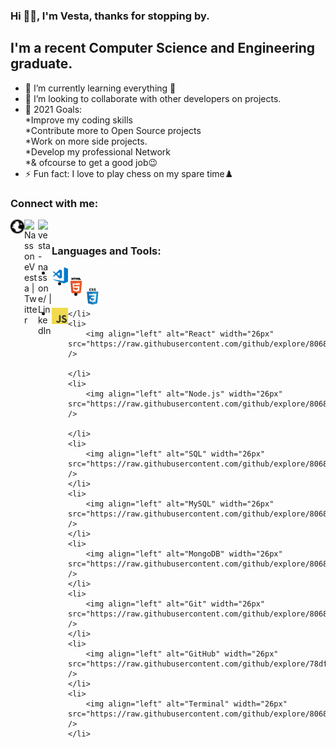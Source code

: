 ### Hi 👋🏾, I'm Vesta, thanks for stopping by.

## I'm a recent Computer Science and Engineering graduate.
- 🌱 I’m currently learning everything 🤣
- 👯 I’m looking to collaborate with other developers on projects.
- 🥅 2021 Goals:<br/>
    *Improve my coding skills<br/>
    *Contribute more to Open Source projects<br/>
    *Work on more side projects.<br/>
    *Develop my professional Network<br/>
    *& ofcourse to get a good job😉<br/>
- ⚡ Fun fact: I love to play chess on my spare time♟️

### Connect with me:

[<img align="left" alt="vestanassone.netlify.app" width="22px" src="https://raw.githubusercontent.com/iconic/open-iconic/master/svg/globe.svg" />][website]

[<img align="left" alt="NassoneVesta | Twitter" width="22px" src="https://cdn.jsdelivr.net/npm/simple-icons@v3/icons/twitter.svg" />][twitter]

[<img align="left" alt="vesta-nassone/ | LinkedIn" width="22px" src="https://cdn.jsdelivr.net/npm/simple-icons@v3/icons/linkedin.svg" />][linkedin]

[website]: https://vestanassone.netlify.app
[twitter]: https://twitter.com/NassoneVesta
[linkedin]: https://linkedin.com/in/vesta-nassone
<br />

### Languages and Tools:

<ul>
    <li>
        <img align="left" alt="Visual Studio Code" width="26px" src="https://raw.githubusercontent.com/github/explore/80688e429a7d4ef2fca1e82350fe8e3517d3494d/topics/visual-studio-code/visual-studio-code.png" />
    </li>
    <li>
        <img align="left" alt="HTML5" width="26px" src="https://raw.githubusercontent.com/github/explore/80688e429a7d4ef2fca1e82350fe8e3517d3494d/topics/html/html.png" />
    </li>
    <li>
        <img align="left" alt="CSS3" width="26px" src="https://raw.githubusercontent.com/github/explore/80688e429a7d4ef2fca1e82350fe8e3517d3494d/topics/css/css.png" />
    </li>
    <li>
        <img align="left" alt="JavaScript" width="26px" src="https://raw.githubusercontent.com/github/explore/80688e429a7d4ef2fca1e82350fe8e3517d3494d/topics/javascript/javascript.png" />
        
    </li>
    <li>
        <img align="left" alt="React" width="26px" src="https://raw.githubusercontent.com/github/explore/80688e429a7d4ef2fca1e82350fe8e3517d3494d/topics/react/react.png" />
        
    </li>
    <li>
        <img align="left" alt="Node.js" width="26px" src="https://raw.githubusercontent.com/github/explore/80688e429a7d4ef2fca1e82350fe8e3517d3494d/topics/nodejs/nodejs.png" />
        
    </li>
    <li>
        <img align="left" alt="SQL" width="26px" src="https://raw.githubusercontent.com/github/explore/80688e429a7d4ef2fca1e82350fe8e3517d3494d/topics/sql/sql.png" /> 
    </li>
    <li>
        <img align="left" alt="MySQL" width="26px" src="https://raw.githubusercontent.com/github/explore/80688e429a7d4ef2fca1e82350fe8e3517d3494d/topics/mysql/mysql.png" />
    </li>
    <li>
        <img align="left" alt="MongoDB" width="26px" src="https://raw.githubusercontent.com/github/explore/80688e429a7d4ef2fca1e82350fe8e3517d3494d/topics/mongodb/mongodb.png" />
    </li>
    <li>
        <img align="left" alt="Git" width="26px" src="https://raw.githubusercontent.com/github/explore/80688e429a7d4ef2fca1e82350fe8e3517d3494d/topics/git/git.png" />
    </li>
    <li>
        <img align="left" alt="GitHub" width="26px" src="https://raw.githubusercontent.com/github/explore/78df643247d429f6cc873026c0622819ad797942/topics/github/github.png" />
    </li>
    <li>
        <img align="left" alt="Terminal" width="26px" src="https://raw.githubusercontent.com/github/explore/80688e429a7d4ef2fca1e82350fe8e3517d3494d/topics/terminal/terminal.png" />
    </li>
</ul><br />